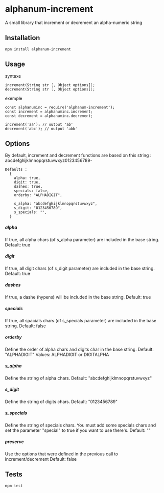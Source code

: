 # alphanum-increment

A small library that increment or decrement an alpha-numeric string

## Installation

  `npm install alphanum-increment`

## Usage

syntaxe

    increment(String str [, Object options]);
    decrement(String str [, Object options]);

exemple

    const alphanuminc = require('alphanum-increment');
    const increment = alphanuminc.increment;
    const decrement = alphanuminc.decrement;

    increment('aa'); // output 'ab'
    decrement('abc'); // output 'abb'

## Options

By default, increment and decrement functions are based on this string :
abcdefghijklmnopqrstuvwxyz0123456789-

    Defaults :
      {
        alpha: true,
        digit: true,
        dashes: true,
        specials: false,
        orderby: "ALPHADIGIT",

        s_alpha: "abcdefghijklmnopqrstuvwxyz",
        s_digit: "0123456789",
        s_specials: "",
      }

##### alpha
If true, all alpha chars (of s_alpha parameter) are included in the base string. Default: true

##### digit
If true, all digit chars (of s_digit parameter) are included in the base string. Default: true

##### dashes
If true, a dashe (hypens) will be included in the base string. Default: true

##### specials
If true, all spacials chars (of s_specials parameter) are included in the base string. Default: false

##### orderby
Define the order of alpha chars and digits char in the base string.
Default: "ALPHADIGIT"
Values: ALPHADIGIT or DIGITALPHA

##### s_alpha
Define the string of alpha chars.
Default: "abcdefghijklmnopqrstuvwxyz"

##### s_digit
Define the string of digits chars.
Default: "0123456789"

##### s_specials
Define the string of specials chars. You must add some specials chars and set the parameter "special" to true if you want to use there's.
Default: ""

##### preserve
Use the options that were defined in the previous call to increment/decrement
Default: false

## Tests

  `npm test`
